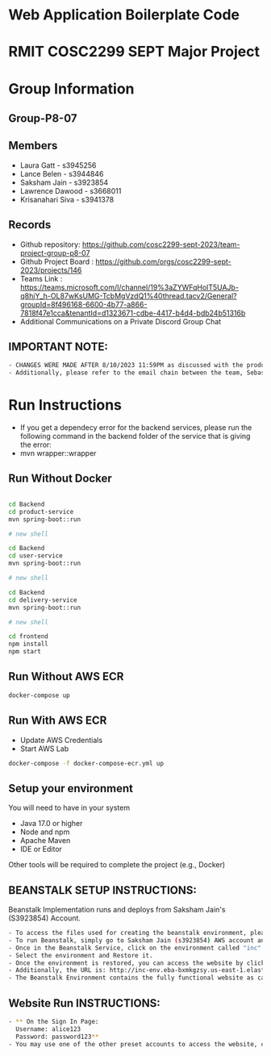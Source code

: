 # Web Application Boilerplate Code

# RMIT COSC2299 SEPT Major Project

# Group Information

## Group-P8-07

## Members
* Laura Gatt - s3945256
* Lance Belen - s3944846
* Saksham Jain - s3923854
* Lawrence Dawood - s3668011
* Krisanahari Siva - s3941378

## Records

* Github repository: https://github.com/cosc2299-sept-2023/team-project-group-p8-07
* Github Project Board : https://github.com/orgs/cosc2299-sept-2023/projects/146
* Teams Link : https://teams.microsoft.com/l/channel/19%3aZYWFqHolT5UAJb-q8hjY_h-OL87wKsUMG-TcbMgVzdQ1%40thread.tacv2/General?groupId=8f496168-6600-4b77-a866-7818f47e1cca&tenantId=d1323671-cdbe-4417-b4d4-bdb24b51316b
* Additional Communications on a Private Discord Group Chat

## IMPORTANT NOTE:

```bash
- CHANGES WERE MADE AFTER 8/10/2023 11:59PM as discussed with the product owner due to unvoidable circumstances. Please refer to the commit history for the changes made. 
- Additionally, please refer to the email chain between the team, Sebastian and Prakash for further information.
```
  
# Run Instructions

- If you get a dependecy error for the backend services, please run the following command in the backend folder of the service that is giving the error:
- mvn wrapper::wrapper

## Run Without Docker
```bash

cd Backend
cd product-service
mvn spring-boot::run

# new shell

cd Backend
cd user-service
mvn spring-boot::run

# new shell

cd Backend
cd delivery-service
mvn spring-boot::run

# new shell

cd frontend
npm install
npm start
```

## Run Without AWS ECR
```bash
docker-compose up
```

## Run With AWS ECR
- Update AWS Credentials
- Start AWS Lab
```bash
docker-compose -f docker-compose-ecr.yml up
```

## Setup your environment 
You will need to have in your system

- Java 17.0 or higher
- Node and npm
- Apache Maven
- IDE or Editor

Other tools will be required to complete the project (e.g., Docker)

## BEANSTALK SETUP INSTRUCTIONS:

Beanstalk Implementation runs and deploys from Saksham Jain's (S3923854) Account.
```bash
- To access the files used for creating the beanstalk environment, please do: git checkout beanstalk
- To run Beanstalk, simply go to Saksham Jain (s3923854) AWS account and go to the Beanstalk service.
- Once in the Beanstalk Service, click on the environment called "inc"
- Select the environment and Restore it.
- Once the environment is restored, you can access the website by clicking on the URL link provided in the Beanstalk environment.
- Additionally, the URL is: http://inc-env.eba-bxmkgzsy.us-east-1.elasticbeanstalk.com/
- The Beanstalk Environment contains the fully functional website as can be found on the main branch.
```

## Website Run INSTRUCTIONS:

```bash
- ** On the Sign In Page:
  Username: alice123
  Password: password123**
- You may use one of the other preset accounts to access the website, or you may create your own account through the sign up page.
```